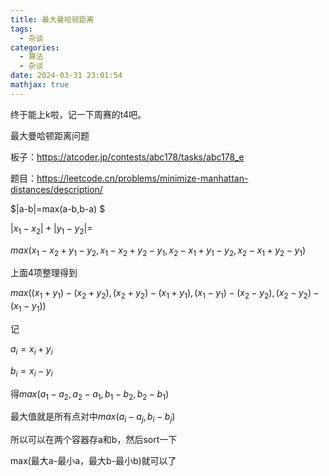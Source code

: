 ```yaml
---
title: 最大曼哈顿距离
tags:
  - 杂谈
categories:
  - 算法
  - 杂谈
date: 2024-03-31 23:01:54
mathjax: true
---
```

终于能上k啦，记一下周赛的t4吧。

最大曼哈顿距离问题

板子：https://atcoder.jp/contests/abc178/tasks/abc178_e

题目：https://leetcode.cn/problems/minimize-manhattan-distances/description/

$|a-b|=max(a-b,b-a) $

$|x_1-x_2|+|y_1-y_2|=$

$max(x_1-x_2+y_1-y_2,x_1-x_2+y_2-y_1,x_2-x_1+y_1-y_2,x_2-x_1+y_2-y_1)$

上面4项整理得到

$max((x_1+y_1)-(x_2+y_2),(x_2+y_2)-(x_1+y_1),(x_1-y_1)-(x_2-y_2),(x_2-y_2)-(x_1-y_1))$

记

$a_i=x_i+y_i$

$b_i=x_i-y_i$

得$max(a_1-a_2,a_2-a_1,b_1-b_2,b_2-b_1)$

最大值就是所有点对中$max(a_i-a_j,b_i-b_j)$

所以可以在两个容器存a和b，然后sort一下

max(最大a-最小a，最大b-最小b)就可以了